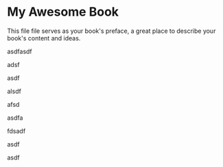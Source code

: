 # My Awesome Book

This file file serves as your book's preface, a great place to describe your book's content and ideas.



asdfasdf

adsf

asdf

alsdf

afsd

asdfa

fdsadf

asdf

asdf



